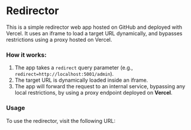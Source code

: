 # Redirector

This is a simple redirector web app hosted on GitHub and deployed with Vercel. It uses an iframe to load a target URL dynamically, and bypasses restrictions using a proxy hosted on Vercel.

### How it works:

1. The app takes a `redirect` query parameter (e.g., `redirect=http://localhost:5001/admin`).
2. The target URL is dynamically loaded inside an iframe.
3. The app will forward the request to an internal service, bypassing any local restrictions, by using a proxy endpoint deployed on **Vercel**.

### Usage

To use the redirector, visit the following URL:

